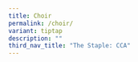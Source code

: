 ```yaml
---
title: Choir
permalink: /choir/
variant: tiptap
description: ""
third_nav_title: "The Staple: CCA"
---
```

